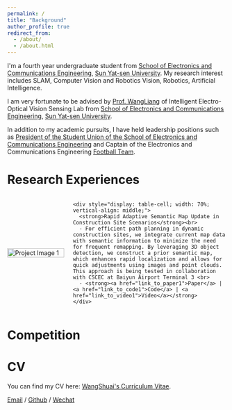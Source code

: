 ```yaml
---
permalink: /
title: "Background"
author_profile: true
redirect_from: 
  - /about/
  - /about.html
---
```

I'm a fourth year undergraduate student from [School of Electronics and Communications Engineering](https://sece.sysu.edu.cn/), [Sun Yat-sen University](https://www.sysu.edu.cn/). My research interest includes SLAM, Computer Vision and Robotics Vision, Robotics, Artificial Intelligence.

I am very fortunate to be advised by [Prof. WangLiang](https://sece.sysu.edu.cn/szll/js/1361718.htm) of Intelligent Electro-Optical Vision Sensing Lab from [School of Electronics and Communications Engineering](https://sece.sysu.edu.cn/), [Sun Yat-sen University](https://www.sysu.edu.cn/).

In addition to my academic pursuits, I have held leadership positions such as [President of the Student Union of the School of Electronics and Communications Engineering](https://github.com/wangsh386/wangshuai.github.io/blob/master/images/xueshenghui.png) and Captain of the Electronics and Communications Engineering [Football Team](https://github.com/wangsh386/wangshuai.github.io/blob/master/images/zuqiudui.png).

Research Experiences
========
<div style="display: table; width: 100%; border-collapse: collapse;">

  <div style="display: table-row;">
    <div style="display: table-cell; width: 30%; padding-right: 20px; vertical-align: middle;">
      <img src="https://raw.githubusercontent.com/wangsh386/wangshuai.github.io/master/images/mstile-70x70.png" alt="Project Image 1" style="width: 100%; height: auto;"/>
    </div>

    <div style="display: table-cell; width: 70%; vertical-align: middle;">
      <strong>Rapid Adaptive Semantic Map Update in Construction Site Scenarios</strong><br>
      - For efficient path planning in dynamic construction sites, we integrate current map data with semantic information to minimize the need for frequent remapping. By leveraging 3D object detection, we construct a prior semantic map, which enhances rapid localization and allows for quick adjustments using images and point clouds. This approach is being tested in collaboration with CSCEC at Baiyun Airport Terminal 3 <br>
      - <strong><a href="link_to_paper1">Paper</a> | <a href="link_to_code1">Code</a> | <a href="link_to_video1">Video</a></strong>
    </div>
  </div>

</div>





Competition
========




CV
========
You can find my CV here: [WangShuai's Curriculum Vitae](https://github.com/wangsh386/wangshuai.github.io/tree/master/assets/CVWangShuai.pdf).


[Email](mailto:15928277030@163.com) / [Github](https://github.com/wangsh386) / [Wechat](../images/wechat.jpg) 
